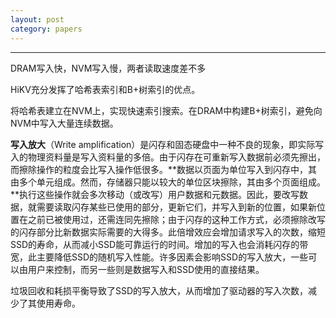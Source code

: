 ```yaml
---
layout: post 
category: papers 
---
```

---
DRAM写入快，NVM写入慢，两者读取速度差不多

HiKV充分发挥了哈希表索引和B+树索引的优点。

将哈希表建立在NVM上，实现快速索引搜索。在DRAM中构建B+树索引，避免向NVM中写入大量连续数据。

**写入放大**（Write amplification）是闪存和固态硬盘中一种不良的现象，即实际写入的物理资料量是写入资料量的多倍。由于闪存在可重新写入数据前必须先擦出，而擦除操作的粒度会比写入操作低很多。**数据以页面为单位写入到闪存中，其由多个单元组成。然而，存储器只能以较大的单位区块擦除，其由多个页面组成。**执行这些操作就会多次移动（或改写）用户数据和元数据。因此，要改写数据，就需要读取闪存某些已使用的部分，更新它们，并写入到新的位置，如果新位置在之前已被使用过，还需连同先擦除；由于闪存的这种工作方式，必须擦除改写的闪存部分比新数据实际需要的大得多。此倍增效应会增加请求写入的次数，缩短SSD的寿命，从而减小SSD能可靠运行的时间。增加的写入也会消耗闪存的带宽，此主要降低SSD的随机写入性能。许多因素会影响SSD的写入放大，一些可以由用户来控制，而另一些则是数据写入和SSD使用的直接结果。

垃圾回收和耗损平衡导致了SSD的写入放大，从而增加了驱动器的写入次数，减少了其使用寿命。

